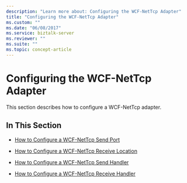 ```yaml
---
description: "Learn more about: Configuring the WCF-NetTcp Adapter"
title: "Configuring the WCF-NetTcp Adapter"
ms.custom: ""
ms.date: "06/08/2017"
ms.service: biztalk-server
ms.reviewer: ""
ms.suite: ""
ms.topic: concept-article
---
```

# Configuring the WCF-NetTcp Adapter
This section describes how to configure a WCF-NetTcp adapter.  
  
## In This Section  
  
-   [How to Configure a WCF-NetTcp Send Port](../core/how-to-configure-a-wcf-nettcp-send-port.md)  
  
-   [How to Configure a WCF-NetTcp Receive Location](../core/how-to-configure-a-wcf-nettcp-receive-location.md)  
  
-   [How to Configure a WCF-NetTcp Send Handler](../core/how-to-configure-a-wcf-nettcp-send-handler.md)  
  
-   [How to Configure a WCF-NetTcp Receive Handler](../core/how-to-configure-a-wcf-nettcp-receive-handler.md)
